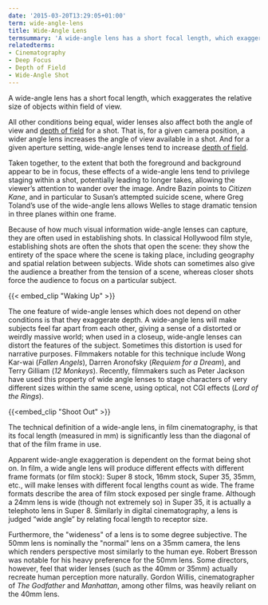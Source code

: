 ```yaml
---
date: '2015-03-20T13:29:05+01:00'
term: wide-angle-lens
title: Wide-Angle Lens
termsummary: 'A wide-angle lens has a short focal length, which exaggerates the relative size of objects within field of view.'
relatedterms:
- Cinematography
- Deep Focus
- Depth of Field
- Wide-Angle Shot
---
```


A wide-angle lens has a short focal length, which exaggerates the relative size of objects within field of view. 

All other conditions being equal, wider lenses also affect both the angle of view and [depth of
field](../depth-of-field/) for a shot.  That is, for a given camera position, a wider angle lens increases the angle of view available in a shot.  And for a given aperture setting, wide-angle lenses tend to increase [depth of
field](../depth-of-field/). 

Taken together, to the extent that both the foreground and background appear to be in focus, these effects of a wide-angle lens tend to privilege staging within a shot, potentially leading to longer takes, allowing the viewer’s attention to wander over the image.  Andre Bazin points to *Citizen Kane*, and in particular to Susan’s attempted suicide scene, where Greg Toland’s use of the wide-angle lens allows Welles to stage dramatic tension in three planes within one frame. 

Because of how much visual information wide-angle lenses can capture, they are often used in establishing shots. In classical Hollywood film style, establishing shots are often the shots that open the scene:  they show the entirety of the space where the scene is taking place, including geography and spatial relation between subjects. Wide shots can sometimes also give the audience a breather from the tension of a scene, whereas closer shots force the audience to focus on a particular subject.

{{< embed_clip "Waking Up" >}}

The one feature of wide-angle lenses which does not depend on other conditions is that they exaggerate depth.  A wide-angle lens will make subjects feel far apart from each other, giving a sense of a distorted or weirdly massive world; when used in a closeup, wide-angle lenses can distort the features of the subject. Sometimes this distortion is used for narrative purposes. Filmmakers notable for this technique include Wong Kar-wai (*Fallen Angels*), Darren Aronofsky (*Requiem for a Dream*), and Terry Gilliam (*12 Monkeys*).  Recently, filmmakers such as Peter Jackson have used this property of wide angle lenses to stage characters of very different sizes within the same scene, using optical, not CGI effects (*Lord of the Rings*).

{{<embed_clip "Shoot Out" >}}

The technical definition of a wide-angle lens, in film cinematography, is that its focal length (measured in mm) is significantly less than the diagonal of that of the film frame in use.

Apparent wide-angle exaggeration is dependent on the format being shot on.  In film, a wide angle lens will produce different effects with different frame formats (or film stock): Super 8 stock, 16mm stock, Super 35, 35mm, etc., will make lenses with different focal lengths count as wide. The frame formats describe the area of film stock exposed per single frame.  Although a 24mm lens is wide (though not extremely so) in Super 35, it is actually a telephoto lens in Super 8. Similarly in digital cinematography, a lens is judged “wide angle” by relating focal length to receptor size. 

Furthermore, the "wideness" of a lens is to some degree subjective. The 50mm lens is nominally the "normal" lens on a 35mm camera, the lens which renders perspective most similarly to the human eye. Robert Bresson was notable for his heavy preference for the 50mm lens. Some directors, however, feel that wider lenses (such as the 40mm or 35mm) actually recreate human perception more naturally. Gordon Willis, cinematographer of *The Godfather* and *Manhattan*, among other films, was heavily reliant on the 40mm lens.
